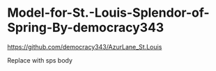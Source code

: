 # Model-for-St.-Louis-Splendor-of-Spring-By-democracy343
https://github.com/democracy343/AzurLane_St.Louis

Replace with sps body
